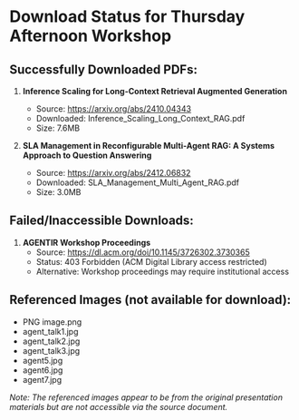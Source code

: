 # Download Status for Thursday Afternoon Workshop

## Successfully Downloaded PDFs:

1. **Inference Scaling for Long-Context Retrieval Augmented Generation**
   - Source: https://arxiv.org/abs/2410.04343
   - Downloaded: Inference_Scaling_Long_Context_RAG.pdf
   - Size: 7.6MB

2. **SLA Management in Reconfigurable Multi-Agent RAG: A Systems Approach to Question Answering**
   - Source: https://arxiv.org/abs/2412.06832
   - Downloaded: SLA_Management_Multi_Agent_RAG.pdf
   - Size: 3.0MB

## Failed/Inaccessible Downloads:

1. **AGENTIR Workshop Proceedings**
   - Source: https://dl.acm.org/doi/10.1145/3726302.3730365
   - Status: 403 Forbidden (ACM Digital Library access restricted)
   - Alternative: Workshop proceedings may require institutional access

## Referenced Images (not available for download):
- PNG image.png
- agent_talk1.jpg
- agent_talk2.jpg
- agent_talk3.jpg
- agent5.jpg
- agent6.jpg
- agent7.jpg

*Note: The referenced images appear to be from the original presentation materials but are not accessible via the source document.*